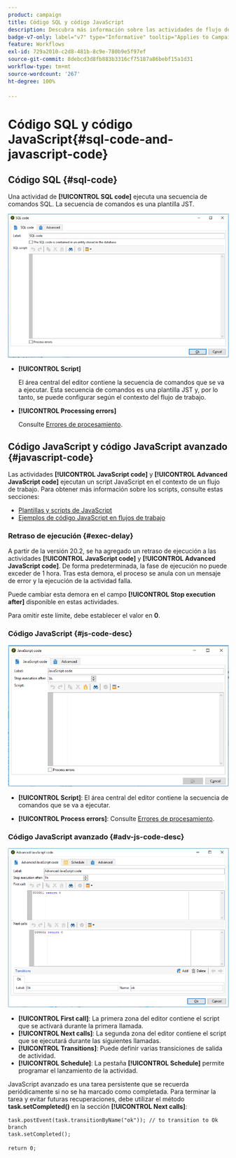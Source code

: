```yaml
---
product: campaign
title: Código SQL y código JavaScript
description: Descubra más información sobre las actividades de flujo de trabajo de código SQL y código JavaScript
badge-v7-only: label="v7" type="Informative" tooltip="Applies to Campaign Classic v7 only"
feature: Workflows
exl-id: 729a2010-c2d8-481b-8c9e-780b9e5f97ef
source-git-commit: 8debcd3d8fb883b3316cf75187a86bebf15a1d31
workflow-type: tm+mt
source-wordcount: '267'
ht-degree: 100%

---
```


# Código SQL y código JavaScript{#sql-code-and-javascript-code}



## Código SQL {#sql-code}

Una actividad de **[!UICONTROL SQL code]** ejecuta una secuencia de comandos SQL. La secuencia de comandos es una plantilla JST.

![](assets/sql_code.png)

* **[!UICONTROL Script]**

   El área central del editor contiene la secuencia de comandos que se va a ejecutar. Esta secuencia de comandos es una plantilla JST y, por lo tanto, se puede configurar según el contexto del flujo de trabajo.

* **[!UICONTROL Processing errors]**

   Consulte [Errores de procesamiento](monitoring-workflow-execution.md#processing-errors).

## Código JavaScript y código JavaScript avanzado {#javascript-code}

Las actividades **[!UICONTROL JavaScript code]** y **[!UICONTROL Advanced JavaScript code]** ejecutan un script JavaScript en el contexto de un flujo de trabajo. Para obtener más información sobre los scripts, consulte estas secciones:

* [Plantillas y scripts de JavaScript](javascript-scripts-and-templates.md)
* [Ejemplos de código JavaScript en flujos de trabajo](javascript-in-workflows.md)

### Retraso de ejecución {#exec-delay}

A partir de la versión 20.2, se ha agregado un retraso de ejecución a las actividades **[!UICONTROL JavaScript code]** y **[!UICONTROL Advanced JavaScript code]**. De forma predeterminada, la fase de ejecución no puede exceder de 1 hora. Tras esta demora, el proceso se anula con un mensaje de error y la ejecución de la actividad falla.

Puede cambiar esta demora en el campo **[!UICONTROL Stop execution after]** disponible en estas actividades.

Para omitir este límite, debe establecer el valor en **0**.

### Código JavaScript {#js-code-desc}

![](assets/javascript_code.png)

* **[!UICONTROL Script]**: El área central del editor contiene la secuencia de comandos que se va a ejecutar.

* **[!UICONTROL Process errors]**: Consulte [Errores de procesamiento](monitoring-workflow-execution.md#processing-errors).

### Código JavaScript avanzado {#adv-js-code-desc}

![](assets/advanced_javascript_code.png)

* **[!UICONTROL First call]**: La primera zona del editor contiene el script que se activará durante la primera llamada.
* **[!UICONTROL Next calls]**: La segunda zona del editor contiene el script que se ejecutará durante las siguientes llamadas.
* **[!UICONTROL Transitions]**: Puede definir varias transiciones de salida de actividad.
* **[!UICONTROL Schedule]**: La pestaña **[!UICONTROL Schedule]** permite programar el lanzamiento de la actividad.

JavaScript avanzado es una tarea persistente que se recuerda periódicamente si no se ha marcado como completada. Para terminar la tarea y evitar futuras recuperaciones, debe utilizar el método **task.setCompleted()** en la sección **[!UICONTROL Next calls]**:

```
task.postEvent(task.transitionByName("ok")); // to transition to Ok branch
task.setCompleted();

return 0;
```
